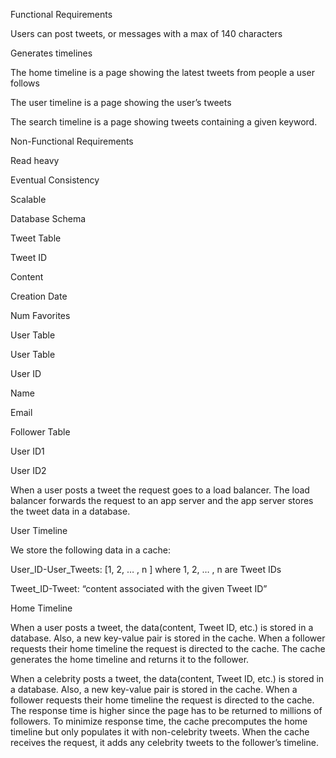 ﻿Functional Requirements

Users can post tweets, or messages with a max of 140 characters

Generates timelines

The home timeline is a page showing the latest tweets from people a user follows

The user timeline is a page showing the user’s tweets

The search timeline is a page showing tweets containing a given keyword.

Non-Functional Requirements

Read heavy

Eventual Consistency

Scalable

Database Schema

Tweet Table

Tweet ID

Content

Creation Date

Num Favorites

User Table

User Table

User ID

Name

Email

Follower Table

User ID1

User ID2

When a user posts a tweet the request goes to a load balancer. The load balancer forwards the request to an app server and the app server stores the tweet data in a database.

User Timeline

We store the following data in a cache:

User_ID-User_Tweets: [1, 2, … , n ] where 1, 2, … , n are Tweet IDs

Tweet_ID-Tweet: “content associated with the given Tweet ID”

Home Timeline

When a user posts a tweet, the data(content, Tweet ID, etc.) is stored in a database. Also, a new key-value pair is stored in the cache. When a follower requests their home timeline the request is directed to the cache. The cache generates the home timeline and returns it to the follower.

When a celebrity posts a tweet, the data(content, Tweet ID, etc.) is stored in a database. Also, a new key-value pair is stored in the cache. When a follower requests their home timeline the request is directed to the cache. The response time is higher since the page has to be returned to millions of followers. To minimize response time, the cache precomputes the home timeline but only populates it with non-celebrity tweets. When the cache receives the request, it adds any celebrity tweets to the follower’s timeline.







